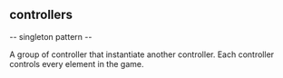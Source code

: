 ## controllers

-- singleton pattern --

A group of controller that instantiate another controller. Each controller controls every element in the game.
